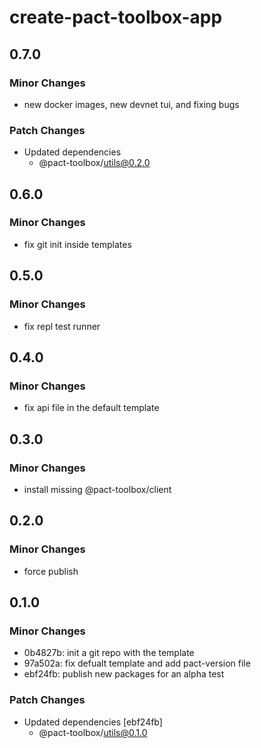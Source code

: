 # create-pact-toolbox-app

## 0.7.0

### Minor Changes

- new docker images, new devnet tui, and fixing bugs

### Patch Changes

- Updated dependencies
  - @pact-toolbox/utils@0.2.0

## 0.6.0

### Minor Changes

- fix git init inside templates

## 0.5.0

### Minor Changes

- fix repl test runner

## 0.4.0

### Minor Changes

- fix api file in the default template

## 0.3.0

### Minor Changes

- install missing @pact-toolbox/client

## 0.2.0

### Minor Changes

- force publish

## 0.1.0

### Minor Changes

- 0b4827b: init a git repo with the template
- 97a502a: fix defualt template and add pact-version file
- ebf24fb: publish new packages for an alpha test

### Patch Changes

- Updated dependencies [ebf24fb]
  - @pact-toolbox/utils@0.1.0
